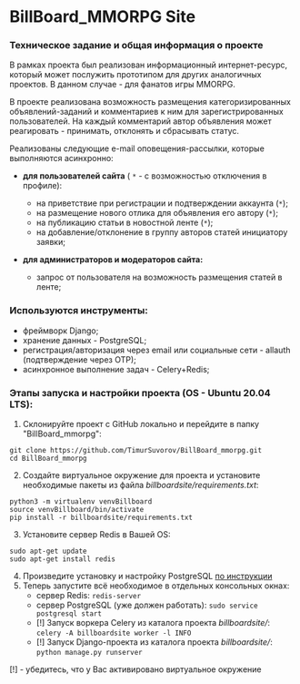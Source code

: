 # BillBoard_MMORPG Site
### Техническое задание и общая информация о проекте
В рамках проекта был реализован информационный интернет-ресурс, который может послужить прототипом для других аналогичных проектов. В данном случае  - для фанатов игры MMORPG.

В проекте реализована возможность размещения категоризированных объявлений-заданий и комментариев к ним для зарегистрированных пользователей. На каждый комментарий автор объявления может реагировать - принимать, отклонять и сбрасывать статус.

Реализованы следующие e-mail оповещения-рассылки, которые выполняются асинхронно:

 - **для пользователей сайта** ( `*` - с возможностью отключения в профиле):
	 - на приветствие при регистрации и подтверждении аккаунта (`*`);
	 - на размещение нового отлика для объявления его автору (`*`);
	 - на публикацию статьи в новостной ленте (`*`);
     - на добавление/отклонение в группу авторов статей инициатору заявки;
  
 - **для администраторов и модераторов сайта:**
   	 - запрос от пользователя на возможность размещения статей в ленте;

### Используются инструменты:
-   фреймворк Django;
-   хранение данных -  PostgreSQL;
-   регистрация/авторизация через email или социальные сети - allauth (подтверждение через OTP);
-   асинхронное выполнение задач - Celery+Redis;

### Этапы запуска и настройки проекта (OS -  Ubuntu 20.04 LTS):

 1. Склонируйте проект с GitHub локально и перейдите в папку "BillBoard_mmorpg":
```
git clone https://github.com/TimurSuvorov/BillBoard_mmorpg.git 
cd BillBoard_mmorpg
```
 2. Создайте виртуальное окружение для проекта и установите необходимые пакеты из файла *billboardsite/requirements.txt*:
```
python3 -m virtualenv venvBillboard
source venvBillboard/bin/activate
pip install -r billboardsite/requirements.txt
```
 3. Установите сервер Redis в Вашей OS:
```
sudo apt-get update
sudo apt-get install redis
```
 4. Произведите установку и настройку PostgreSQL [по инструкции](http://1)
 5. Теперь запустите всё необходимое в отдельных консольных окнах:
	 - сервер Redis: ```redis-server```
	 - сервер PostgreSQL (уже должен работать): ```sudo service postgresql start```
	 - [!] Запуск воркера Celery из каталога проекта *billboardsite/*: ```celery -A billboardsite worker -l INFO```
	 - [!] Запуск Django-проекта из каталога проекта *billboardsite/*: ```python manage.py runserver```
   
[!] - убедитесь, что у Вас активировано виртуальное окружение